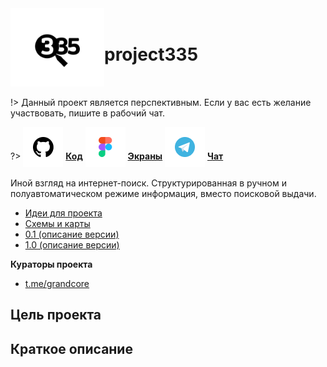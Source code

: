 <div style="display:flex; flex-direction: row;align-items: center;">
<div> <img width="150"  height="auto" src="../../_media/logo-project335.png" alt="project335"></div>
<div>
<h1>project335</h1>
</div>
</div>

!> Данный проект является перспективным. Если у вас есть желание участвовать, пишите в рабочий чат.

?> <span style="vertical-align: -12px">![github](../../_media/icon-github.png ":size=32")</span> [**Код**](https://github.com/grandcore/project335)
<span style="vertical-align: -12px">![figma](../../_media/icon-figma.png ":size=32")</span> [**Экраны**](https://www.figma.com/file/NlikNEJQHliYlxI3MHhiSW/Share?node-id=9473%3A5)
<span style="vertical-align: -12px">![telegram](../../_media/icon-telegram.png ":size=32")</span> [**Чат**](https://t.me/joinchat/FH6xqyRXvUpUC8PW)

Иной взгляд на интернет-поиск. Структурированная в ручном и полуавтоматическом режиме информация, вместо поисковой выдачи.

- [Идеи для проекта](ru/3.5-project335/project335-ideas.md)
- [Схемы и карты](ru/3.5-project335/project335-map.drawio ":ignore")
- [0.1 (описание версии)](ru/3.5-project335/project335-v0.1.md)
- [1.0 (описание версии)](ru/3.5-project335/project335-v1.0.md)

**Кураторы проекта**

- [t.me/grandcore](https://t.me/grandcore)

## Цель проекта

## Краткое описание
